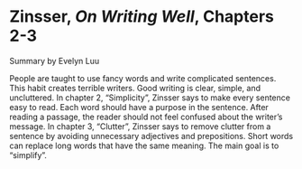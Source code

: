 # Zinsser, _On Writing Well_, Chapters 2-3

Summary by Evelyn Luu

People are taught to use fancy words and write complicated sentences. This habit creates terrible writers. Good writing is clear, simple, and uncluttered. In chapter 2, “Simplicity”, Zinsser says to make every sentence easy to read. Each word should have a purpose in the sentence. After reading a passage, the reader should not feel confused about the writer’s message. In chapter 3, “Clutter”, Zinsser says to remove clutter from a sentence by avoiding unnecessary adjectives and prepositions. Short words can replace long words that have the same meaning. The main goal is to “simplify”.
